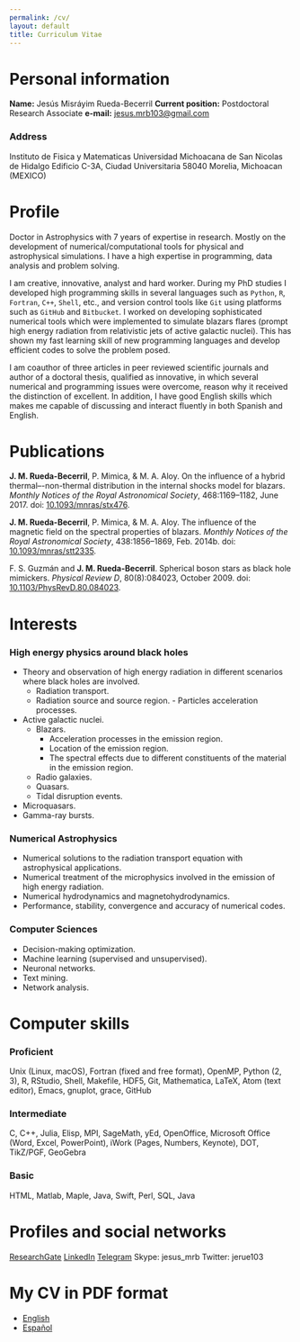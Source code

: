 ```yaml
---
permalink: /cv/
layout: default
title: Curriculum Vitae
---
```



# Personal information

**Name:** Jesús Misráyim Rueda-Becerril
**Current position:** Postdoctoral Research Associate
**e-mail:** <jesus.mrb103@gmail.com>

### Address

Instituto de Fisica y Matematicas
Universidad Michoacana de San Nicolas de Hidalgo
Edificio C-3A, Ciudad Universitaria
58040 Morelia, Michoacan (MEXICO)


# Profile

Doctor in Astrophysics with 7 years of expertise in research. Mostly on the development of numerical/computational tools for physical and astrophysical simulations. I have a high expertise in programming, data analysis and problem solving.

I am creative, innovative, analyst and hard worker. During my PhD studies I developed high programming skills in several languages such as `Python`, `R`, `Fortran`, `C++`, `Shell`, etc., and version control tools like `Git` using platforms such as `GitHub` and `Bitbucket`. I worked on developing sophisticated numerical tools which were implemented to simulate blazars flares (prompt high energy radiation from relativistic jets of active galactic nuclei). This has shown my fast learning skill of new programming languages and develop efficient codes to solve the problem posed.

I am coauthor of three articles in peer reviewed scientific journals and author of a doctoral thesis, qualified as innovative, in which several numerical and programming issues were overcome, reason why it received the distinction of excellent. In addition, I have good English skills which makes me capable of discussing and interact fluently in both Spanish and English.

<!-- I want to apply my mathematical knowledge, programming skills and data analysis experience to machine learning, data mining, decision making and modeling. -->


# Publications

**J. M. Rueda-Becerril**, P. Mimica, & M. A. Aloy. On the influence of a hybrid thermal–-non-thermal distribution in the internal shocks model for blazars. *Monthly Notices of the Royal Astronomical Society*, 468:1169–1182, June 2017. doi: [10.1093/mnras/stx476](https://doi.org/10.1093/mnras/stx476).

**J. M. Rueda-Becerril**, P. Mimica, & M. A. Aloy. The influence of the magnetic field on the spectral properties of blazars. *Monthly Notices of the Royal Astronomical Society*, 438:1856–1869, Feb. 2014b. doi: [10.1093/mnras/stt2335](https://doi.org/10.1093/mnras/stt2335).

F. S. Guzmán and **J. M. Rueda-Becerril**. Spherical boson stars as black hole mimickers. *Physical Review D*, 80(8):084023, October 2009. doi: [10.1103/PhysRevD.80.084023](https://doi.org/10.1103/physrevd.80.084023).


# Interests

### High energy physics around black holes

* Theory and observation of high energy radiation in different scenarios where black holes are involved.
  * Radiation transport.
  * Radiation source and source region. - Particles acceleration processes.
* Active galactic nuclei.
  * Blazars.
    * Acceleration processes in the emission region.
    * Location of the emission region.
    * The spectral effects due to different constituents of the material in the emission region.
  * Radio galaxies.
  * Quasars.
  * Tidal disruption events.
* Microquasars.
* Gamma-ray bursts.

### Numerical Astrophysics
* Numerical solutions to the radiation transport equation with astrophysical applications.
* Numerical treatment of the microphysics involved in the emission of high energy radiation.
* Numerical hydrodynamics and magnetohydrodynamics.
* Performance, stability, convergence and accuracy of numerical codes.

### Computer Sciences
* Decision-making optimization.
* Machine learning (supervised and unsupervised).
* Neuronal networks.
* Text mining.
* Network analysis.


# Computer skills

### Proficient
Unix (Linux, macOS), Fortran (fixed and free format), OpenMP, Python (2, 3), R, RStudio, Shell, Makefile, HDF5, Git, Mathematica, LaTeX, Atom (text editor), Emacs, gnuplot, grace, GitHub

### Intermediate
C, C++, Julia, Elisp, MPI, SageMath, yEd, OpenOffice, Microsoft Office (Word, Excel, PowerPoint), iWork (Pages, Numbers, Keynote), DOT, TikZ/PGF, GeoGebra

### Basic
HTML, Matlab, Maple, Java, Swift, Perl, SQL, Java


# Profiles and social networks

[ResearchGate](https://www.researchgate.net/profile/Jesus_Rueda-Becerril)
[LinkedIn](https://www.linkedin.com/in/jeruebe)
[Telegram](http://t.me/jerube)
Skype: jesus_mrb
Twitter: jerue103

# My CV in PDF format
 * [English](https://github.com/altjerue/jmrb_cv/raw/master/JesusMRB_eng.pdf)
 * [Español](/404.html)
